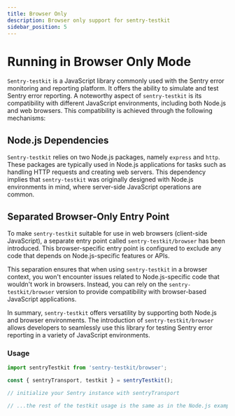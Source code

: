 ```yaml
---
title: Browser Only
description: Browser only support for sentry-testkit
sidebar_position: 5
---
```


# Running in Browser Only Mode

`Sentry-testkit` is a JavaScript library commonly used with the Sentry error monitoring and reporting platform. It offers the ability to simulate and test Sentry error reporting. A noteworthy aspect of `sentry-testkit` is its compatibility with different JavaScript environments, including both Node.js and web browsers. This compatibility is achieved through the following mechanisms:

## Node.js Dependencies

`Sentry-testkit` relies on two Node.js packages, namely `express` and `http`. These packages are typically used in Node.js applications for tasks such as handling HTTP requests and creating web servers. This dependency implies that `sentry-testkit` was originally designed with Node.js environments in mind, where server-side JavaScript operations are common.

## Separated Browser-Only Entry Point

To make `sentry-testkit` suitable for use in web browsers (client-side JavaScript), a separate entry point called `sentry-testkit/browser` has been introduced. This browser-specific entry point is configured to exclude any code that depends on Node.js-specific features or APIs.

This separation ensures that when using `sentry-testkit` in a browser context, you won't encounter issues related to Node.js-specific code that wouldn't work in browsers. Instead, you can rely on the `sentry-testkit/browser` version to provide compatibility with browser-based JavaScript applications.

In summary, `sentry-testkit` offers versatility by supporting both Node.js and browser environments. The introduction of `sentry-testkit/browser` allows developers to seamlessly use this library for testing Sentry error reporting in a variety of JavaScript environments.

### Usage
```javascript
import sentryTestkit from 'sentry-testkit/browser';

const { sentryTransport, testkit } = sentryTestkit();

// initialize your Sentry instance with sentryTransport

// ...the rest of the testkit usage is the same as in the Node.js example

```
